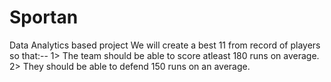 # Sportan
Data Analytics based project
We will create a best 11 from record of players so that:-- 
1> The team should be able to score atleast 180 runs on average. 
2> They should be able to defend 150 runs on an average.
